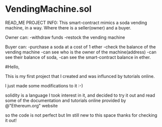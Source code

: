 # VendingMachine.sol

READ_ME PROJECT INF0:
This smart-contract mimics a soda vending machine, in a way. Where there is a seller(owner) and a buyer.

Owner can:
-withdraw funds
-restock the vending machine

Buyer can:
-purchase a soda at a cost of 1 ether
-check the balance of the vending machine
-can see who is the owner of the machine(address)
-can see their balance of soda,
-can see the smart-contract balance in ether.



#Hello,

This is my first project that I created and was influnced by tutorials online.

I just made some modifications to it :-)

solidity is a language I took interest in it, and decided to try it out and read some of the documentation and tutorials online provided by  @"Ethereum.org" website

so the code is not perfect but Im still new to this space thanks for checking it out!
